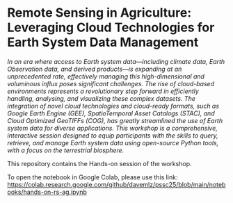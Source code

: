 # Remote Sensing in Agriculture: Leveraging Cloud Technologies for Earth System Data Management

_In an era where access to Earth system data—including climate data, Earth Observation data, and derived products—is expanding at an unprecedented rate, effectively managing this high-dimensional and voluminous influx poses significant challenges. The rise of cloud-based environments represents a revolutionary step forward in efficiently handling, analysing, and visualizing these complex datasets. The integration of novel cloud technologies and cloud-ready formats, such as Google Earth Engine (GEE), SpatioTemporal Asset Catalogs (STAC), and Cloud Optimized GeoTIFFs (COG), has greatly streamlined the use of Earth system data for diverse applications. This workshop is a comprehensive, interactive session designed to equip participants with the skills to query, retrieve, and manage Earth system data using open-source Python tools, with a focus on the terrestrial biosphere._

This repository contains the Hands-on session of the workshop.

To open the notebook in Google Colab, please use this link: https://colab.research.google.com/github/davemlz/pssc25/blob/main/notebooks/hands-on-rs-ag.ipynb
